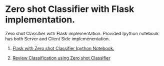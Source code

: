 # Zero shot Classifier with Flask implementation.
Zero shot Classifier with Flask implementation. Provided Ipython notebook has both Server and Client Side implemenentation.

1. [Flask with Zero shot Classifier Ipython Notebook.](https://github.com/Ali-wn/seealgo-task-nlp/blob/main/Flask_with_Zero_Shot_Classifier.ipynb)

2. [Review Classification using Zero shot Classifier](https://github.com/Ali-wn/seealgo-task-nlp/blob/main/Zero_shot_Classifier_on_PM_Portal_reviews.ipynb)
